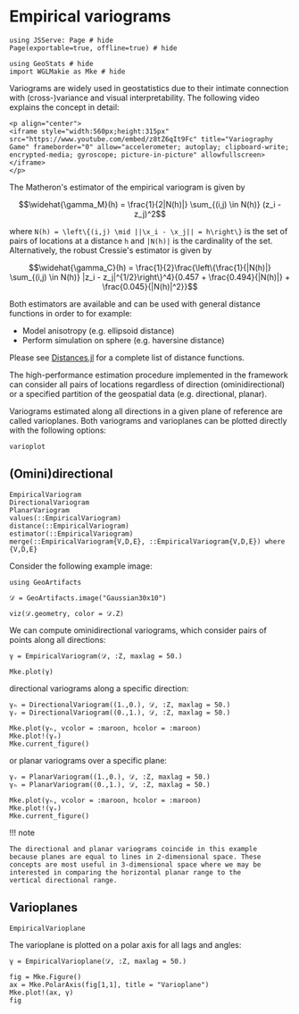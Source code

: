 # Empirical variograms

```@example empirical
using JSServe: Page # hide
Page(exportable=true, offline=true) # hide

using GeoStats # hide
import WGLMakie as Mke # hide
```

Variograms are widely used in geostatistics due to their intimate connection
with (cross-)variance and visual interpretability. The following video explains
the concept in detail:

```@raw html
<p align="center">
<iframe style="width:560px;height:315px" src="https://www.youtube.com/embed/z8tZ6qIt9Fc" title="Variography Game" frameborder="0" allow="accelerometer; autoplay; clipboard-write; encrypted-media; gyroscope; picture-in-picture" allowfullscreen></iframe>
</p>
```

The Matheron's estimator of the empirical variogram is given by

```math
\widehat{\gamma_M}(h) = \frac{1}{2|N(h)|} \sum_{(i,j) \in N(h)} (z_i - z_j)^2
```

where ``N(h) = \left\{(i,j) \mid ||\x_i - \x_j|| = h\right\}`` is the set
of pairs of locations at a distance ``h`` and ``|N(h)|`` is the cardinality
of the set. Alternatively, the robust Cressie's estimator is given by

```math
\widehat{\gamma_C}(h) = \frac{1}{2}\frac{\left\{\frac{1}{|N(h)|} \sum_{(i,j) \in N(h)} |z_i - z_j|^{1/2}\right\}^4}{0.457 + \frac{0.494}{|N(h)|} + \frac{0.045}{|N(h)|^2}}
```

Both estimators are available and can be used with general distance functions
in order to for example:

- Model anisotropy (e.g. ellipsoid distance)
- Perform simulation on sphere (e.g. haversine distance)

Please see [Distances.jl](https://github.com/JuliaStats/Distances.jl)
for a complete list of distance functions.

The high-performance estimation procedure implemented in the framework can
consider all pairs of locations regardless of direction (ominidirectional)
or a specified partition of the geospatial data (e.g. directional, planar).

Variograms estimated along all directions in a given plane of reference are
called varioplanes. Both variograms and varioplanes can be plotted directly
with the following options:

```@docs
varioplot
```

## (Omini)directional

```@docs
EmpiricalVariogram
DirectionalVariogram
PlanarVariogram
values(::EmpiricalVariogram)
distance(::EmpiricalVariogram)
estimator(::EmpiricalVariogram)
merge(::EmpiricalVariogram{V,D,E}, ::EmpiricalVariogram{V,D,E}) where {V,D,E}
```

Consider the following example image:

```@example empirical
using GeoArtifacts

𝒟 = GeoArtifacts.image("Gaussian30x10")

viz(𝒟.geometry, color = 𝒟.Z)
```

We can compute ominidirectional variograms, which
consider pairs of points along all directions:

```@example empirical
γ = EmpiricalVariogram(𝒟, :Z, maxlag = 50.)

Mke.plot(γ)
```

directional variograms along a specific direction:

```@example empirical
γₕ = DirectionalVariogram((1.,0.), 𝒟, :Z, maxlag = 50.)
γᵥ = DirectionalVariogram((0.,1.), 𝒟, :Z, maxlag = 50.)

Mke.plot(γₕ, vcolor = :maroon, hcolor = :maroon)
Mke.plot!(γᵥ)
Mke.current_figure()
```

or planar variograms over a specific plane:

```@example empirical
γᵥ = PlanarVariogram((1.,0.), 𝒟, :Z, maxlag = 50.)
γₕ = PlanarVariogram((0.,1.), 𝒟, :Z, maxlag = 50.)

Mke.plot(γₕ, vcolor = :maroon, hcolor = :maroon)
Mke.plot!(γᵥ)
Mke.current_figure()
```

!!! note

    The directional and planar variograms coincide in this example
    because planes are equal to lines in 2-dimensional space. These
    concepts are most useful in 3-dimensional space where we may be
    interested in comparing the horizontal planar range to the
    vertical directional range.

## Varioplanes

```@docs
EmpiricalVarioplane
```

The varioplane is plotted on a polar axis
for all lags and angles:

```@example empirical
γ = EmpiricalVarioplane(𝒟, :Z, maxlag = 50.)

fig = Mke.Figure()
ax = Mke.PolarAxis(fig[1,1], title = "Varioplane")
Mke.plot!(ax, γ)
fig
```
